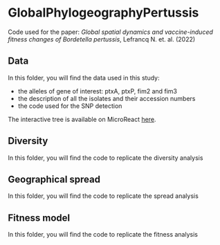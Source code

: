 # GlobalPhylogeographyPertussis

Code used for the paper: *Global spatial dynamics and vaccine-induced fitness changes of Bordetella pertussis*, Lefrancq N. et. al. (2022)

## Data

In this folder, you will find the data used in this study:
- the alleles of gene of interest: ptxA, ptxP, fim2 and fim3
- the description of all the isolates and their accession numbers
- the code used for the SNP detection

The interactive tree is available on MicroReact [here](https://microreact.org/project/gWJRauq26T5JWXjNRCux4M-global-phylogeography-b-pertussis).

## Diversity
In this folder, you will find the code to replicate the diversity analysis

## Geographical spread
In this folder, you will find the code to replicate the spread analysis

## Fitness model
In this folder, you will find the code to replicate the fitness analysis
